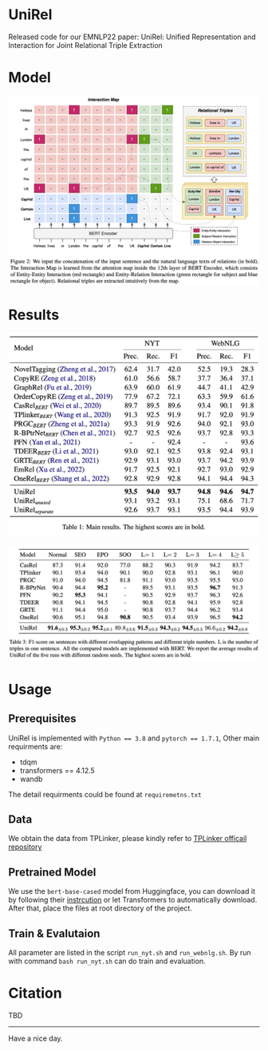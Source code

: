 # UniRel

Released code for our EMNLP22 paper: UniRel: Unified Representation and Interaction for Joint Relational Triple Extraction


# Model
![Model Structure](assets/model.png)


# Results

![Main Results](assets/main_results.png)

![Complex Scenarios](assets/overlap_results.png)

# Usage

## Prerequisites

UniRel is implemented with `Python == 3.8` and `pytorch == 1.7.1`, Other main requirments are:
- tdqm
- transformers == 4.12.5
- wandb 

The detail requirments could be found at `requiremetns.txt`

## Data

We obtain the data from TPLinker, please kindly refer to [TPLinker officail repository](https://github.com/131250208/TPlinker-joint-extraction)

## Pretrained Model

We use the `bert-base-cased` model from Huggingface, you can download it by following their [instrcution](https://huggingface.co/bert-base-cased?text=The+goal+of+life+is+%5BMASK%5D.) or let Transformers to automatically download. After that, place the files at root directory of the project.

## Train & Evalutaion

All parameter are listed in the script `run_nyt.sh` and `run_webnlg.sh`. By run with command `bash run_nyt.sh` can do train and evaluation.

# Citation
TBD

---

Have a nice day.